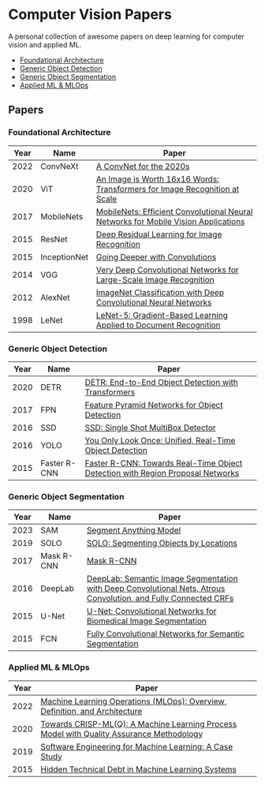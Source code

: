 # Computer Vision Papers

A personal collection of awesome papers on deep learning for computer vision and applied ML.

- [Foundational Architecture](#foundational-architecture)
- [Generic Object Detection](#generic-object-detection)
- [Generic Object Segmentation](#generic-object-segmentation)
- [Applied ML & MLOps](#applied-ml--mlops)

## Papers

### Foundational Architecture

| Year | Name | Paper |
|------|------|-------|
| 2022 | ConvNeXt | [A ConvNet for the 2020s](https://arxiv.org/abs/2201.03545) |
| 2020 | ViT | [An Image is Worth 16x16 Words: Transformers for Image Recognition at Scale](https://arxiv.org/abs/2010.11929) |
| 2017 | MobileNets | [MobileNets: Efficient Convolutional Neural Networks for Mobile Vision Applications](https://arxiv.org/abs/1704.04861) |
| 2015 | ResNet | [Deep Residual Learning for Image Recognition](https://arxiv.org/abs/1512.03385) |
| 2015 | InceptionNet | [Going Deeper with Convolutions](https://arxiv.org/abs/1409.4842) |
| 2014 | VGG | [Very Deep Convolutional Networks for Large-Scale Image Recognition](https://arxiv.org/abs/1409.1556) |
| 2012 | AlexNet | [ImageNet Classification with Deep Convolutional Neural Networks](https://proceedings.neurips.cc/paper/2012/file/c399862d3b9d6b76c8436e924a68c45b-Paper.pdf) |
| 1998 | LeNet | [LeNet-5: Gradient-Based Learning Applied to Document Recognition](http://yann.lecun.com/exdb/lenet/) |

### Generic Object Detection
| Year | Name | Paper |
|------|------|-------|
| 2020 | DETR | [DETR: End-to-End Object Detection with Transformers](https://arxiv.org/abs/2005.12872) |
| 2017 | FPN | [Feature Pyramid Networks for Object Detection](https://arxiv.org/abs/1612.03144) |
| 2016 | SSD | [SSD: Single Shot MultiBox Detector](https://arxiv.org/abs/1512.02325) |
| 2016 | YOLO | [You Only Look Once: Unified, Real-Time Object Detection](https://arxiv.org/abs/1506.02640) |
| 2015 | Faster R-CNN | [Faster R-CNN: Towards Real-Time Object Detection with Region Proposal Networks](https://arxiv.org/abs/1506.01497) |

### Generic Object Segmentation
| Year | Name | Paper |
|------|------|-------|
| 2023 | SAM | [Segment Anything Model](https://arxiv.org/abs/2304.02643) |
| 2019 | SOLO | [SOLO: Segmenting Objects by Locations](https://arxiv.org/abs/1912.04488) |
| 2017 | Mask R-CNN | [Mask R-CNN](https://arxiv.org/abs/1703.06870) |
| 2016 | DeepLab | [DeepLab: Semantic Image Segmentation with Deep Convolutional Nets, Atrous Convolution, and Fully Connected CRFs](https://arxiv.org/abs/1606.00915) |
| 2015 | U-Net | [U-Net: Convolutional Networks for Biomedical Image Segmentation](https://arxiv.org/abs/1505.04597) |
| 2015 | FCN | [Fully Convolutional Networks for Semantic Segmentation](https://arxiv.org/abs/1411.4038) |

### Applied ML & MLOps 
| Year | Paper |
|------|-------|
| 2022 |  [Machine Learning Operations (MLOps): Overview, Definition, and Architecture](https://arxiv.org/pdf/2205.02302) |
| 2020 | [Towards CRISP-ML(Q): A Machine Learning Process Model with Quality Assurance Methodology](https://arxiv.org/pdf/2003.05155) |
| 2019 | [Software Engineering for Machine Learning: A Case Study](https://www.microsoft.com/en-us/research/wp-content/uploads/2019/03/amershi-icse-2019_Software_Engineering_for_Machine_Learning.pdf)
| 2015 | [Hidden Technical Debt in Machine Learning Systems](https://proceedings.neurips.cc/paper_files/paper/2015/file/86df7dcfd896fcaf2674f757a2463eba-Paper.pdf) |
